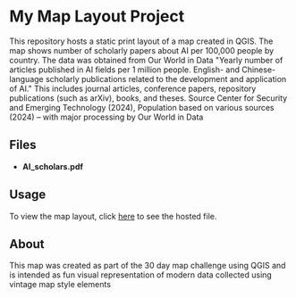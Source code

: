 # My Map Layout Project

This repository hosts a static print layout of a map created in QGIS. The map shows number of scholarly papers about AI per 100,000 people by country. The data was obtained from Our World in Data 
"Yearly number of articles published in AI fields per 1 million people. English- and Chinese-language scholarly publications related to the development and application of AI." This includes journal articles, conference papers, repository publications (such as arXiv), books, and theses.
Source
Center for Security and Emerging Technology (2024), Population based on various sources (2024) – with major processing by Our World in Data

## Files

- **AI_scholars.pdf** 
## Usage

To view the map layout, click [here](https://your-username.github.io/my-map-layout/map_layout.png) to see the hosted file.

## About

This map was created as part of the 30 day map challenge using QGIS and is intended as fun visual representation of modern data collected using vintage map style elements
